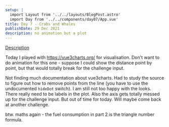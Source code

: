 ```yaml
---
setup: |
  import Layout from '../../layouts/BlogPost.astro'
  import Day from '../../components/day07/App.vue'
title: Day 7 - Crabs and Whales
publishDate: 29 Dec 2021
description: no animation but a plot
---
```


[Description]( https://adventofcode.com/2021/day/7 )

Today I played with https://vue3charts.org/ for visualisation. 
Don't want to do animation for this one - suppose I could show the distance point by point, but that would totally break for the challenge input.

Not finding much documentation about vue3charts. 
Had to study the source to figure out how to remove points from the line (you have to use the undocumented `hideDot` switch).
I am still not too happy with the looks.
There really need to be labels in the plot. Also the axis gets totally messed up for the challenge input.
But out of time for today. Will maybe come back at another challenge.

btw. maths again - the fuel consumption in part 2 is the triangle number formula.

<Day client:visible />

